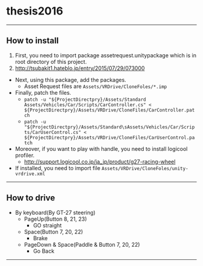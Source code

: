 # thesis2016

---
## How to install
1. First, you need to import package assetrequest.unitypackage which is in root directory of this project.  
  1. http://tsubakit1.hateblo.jp/entry/2015/07/29/073000
* Next, using this package, add the packages.
  * Asset Request files are `Assets/VRDrive/CloneFoles/*.imp`
* Finally, patch the files.
  * `patch -u "${ProjectDirectpry}/Assets/Standard Assets/Vehicles/Car/Scripts/CarController.cs" < ${ProjectDirectpry}/Assets/VRDrive/CloneFiles/CarController.patch`
  * `patch -u "${ProjectDirectpry}/Assets/Standard\sAssets/Vehicles/Car/Scripts/CarUserControl.cs" < ${ProjectDirectpry}/Assets/VRDrive/CloneFiles/CarUserControl.patch`
* Moreover, if you want to play with handle, you need to install logicool profiler.
  * http://support.logicool.co.jp/ja_jp/product/g27-racing-wheel
* If installed, you need to import file `Assets/VRDrive/CloneFoles/unity-vrdrive.xml`
---
## How to drive
* By keyboard(By GT-27 steering)
  * PageUp(Button 8, 21, 23)
    * GO straight
  * Space(Button 7, 20, 22)
    * Brake
  * PageDown & Space(Paddle & Button 7, 20, 22)
    * Go Back
---
